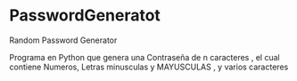 # PasswordGeneratot
Random Password Generator 

Programa en Python que genera una Contraseña de n caracteres , el cual contiene Numeros, Letras minusculas y MAYUSCULAS , y varios caracteres
